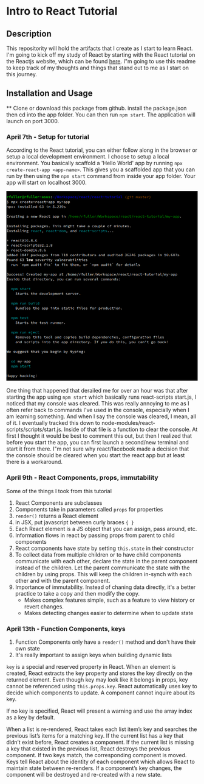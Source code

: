 # Intro to React Tutorial 

## Description
This repositority will hold the artifacts that I create as I start to learn React. I'm going to kick off my study of React by starting with the React tutorial on the Reactjs website, which can be found [here](https://reactjs.org/tutorial/tutorial.html). I"m going to use this readme to keep track of my thoughts and things that stand out to me as I start on this journey. 

## Installation and Usage
** Clone or download this package from github. install the package.json then cd into the app folder. You can then run `npm start`. The application will launch on port 3000.

### April 7th - Setup for tutorial
According to the React tutorial, you can either follow along in the browser or setup a local development environment. I choose to setup a local environment. You basically scaffold a 'Hello World' app by running `npx create-react-app <app-name>`. This gives you a scaffolded app that you can run by then using the `npm start` command from inside your app folder. Your app will start on localhost 3000. 

![create-react-app](create-react-app.png)

One thing that happened that derailed me for over an hour was that after starting the app using `npm start` which basically runs react-scripts start.js, I noticed that my console was cleared. This was really annoying to me as I often refer back to commands I've used in the console, especially when I am learning something. And when I say the console was cleared, I mean, all of it. I eventually tracked this down to node-modules/react-scripts/scripts/start.js. Inside of that file is a function to clear the console. At first I thought it would be best to comment this out, but then I realized that before you start the app, you can first launch a second/new terminal and start it from there. I"m not sure why react/facebook made a decision that the console should be cleared when you start the react app but at least there is a workaround. 

### April 9th - React Components, props, immutability
Some of the things I took from this tutorial
1. React Components are subclasses
2. Components take in parameters called `props` for properties
3. `render()` returns a React element
4. in JSX, put javascript between curly braces `{ }`
5. Each React element is a JS object that you can assign, pass around, etc.
6. Information flows in react by passing props from parent to child components
7. React components have state by setting `this.state` in their constructor
8. To collect data from multiple children or to have child components communicate with each other, declare the state in the parent component instead of the children. Let the parent communicate the state with the children by using props. This will keep the children in-synch with each other and with the parent component.
9. Importance of immutability. Instead of chaning data directly, it's a better practice to take a copy and then modify the copy. 
    * Makes complex features simple, such as a feature to view history or revert changes. 
    * Makes detecting changes easier to determine when to update state

### April 13th - Function Components, keys
1. Function Components only have a `render()` method and don't have their own state
2. It's really important to assign keys when building dynamic lists

`key` is a special and reserved property in React. When an element is created, React extracts the key property and stores the key directly on the returned element. Even though key may look like it belongs in props, key cannot be referenced using `this.props.key`. React automatically uses key to decide which components to update. A component cannot inquire about its key.

If no key is specified, React will present a warning and use the array index as a key by default. 

When a list is re-rendered, React takes each list item’s key and searches the previous list’s items for a matching key. If the current list has a key that didn’t exist before, React creates a component. If the current list is missing a key that existed in the previous list, React destroys the previous component. If two keys match, the corresponding component is moved. Keys tell React about the identity of each component which allows React to maintain state between re-renders. If a component’s key changes, the component will be destroyed and re-created with a new state.